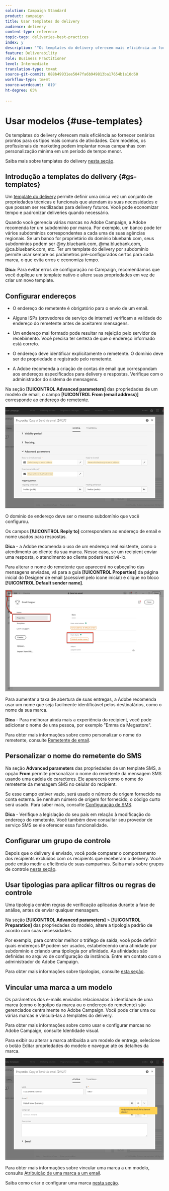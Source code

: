 ```yaml
---
solution: Campaign Standard
product: campaign
title: Usar templates do delivery
audience: delivery
content-type: reference
topic-tags: deliveries-best-practices
index: y
description: '"Os templates do delivery oferecem mais eficiência ao fornecer cenários prontos para os tipos mais comuns de atividades."'
feature: Deliverability
role: Business Practitioner
level: Intermediate
translation-type: tm+mt
source-git-commit: 088b49931ee5047fa6b949813ba17654b1e10d60
workflow-type: tm+mt
source-wordcount: '819'
ht-degree: 65%

---
```



# Usar modelos {#use-templates}

Os templates do delivery oferecem mais eficiência ao fornecer cenários prontos para os tipos mais comuns de atividades. Com modelos, os profissionais de marketing podem implantar novas campanhas com personalização mínima em um período de tempo menor.

Saiba mais sobre templates do delivery [nesta seção](../../start/using/marketing-activity-templates.md).

## Introdução a templates do delivery {#gs-templates}

Um [template do delivery](../../start/using/marketing-activity-templates.md#creating-a-new-template) permite definir uma única vez um conjunto de propriedades técnicas e funcionais que atendam às suas necessidades e que possam ser reutilizadas para delivery futuros. Você pode economizar tempo e padronizar deliveries quando necessário.

Quando você gerencia várias marcas no Adobe Campaign, a Adobe recomenda ter um subdomínio por marca. Por exemplo, um banco pode ter vários subdomínios correspondentes a cada uma de suas agências regionais. Se um banco for proprietário do domínio bluebank.com, seus subdomínios podem ser @ny.bluebank.com, @ma.bluebank.com, @ca.bluebank.com, etc. Ter um template do delivery por subdomínio permite usar sempre os parâmetros pré-configurados certos para cada marca, o que evita erros e economiza tempo.

**Dica**: Para evitar erros de configuração no Campaign, recomendamos que você duplique um template nativo e altere suas propriedades em vez de criar um novo template.

## Configurar endereços

* O endereço do remetente é obrigatório para o envio de um email.

* Alguns ISPs (provedores de serviço de internet) verificam a validade do endereço do remetente antes de aceitarem mensagens.

* Um endereço mal formado pode resultar na rejeição pelo servidor de recebimento. Você precisa ter certeza de que o endereço informado está correto.

* O endereço deve identificar explicitamente o remetente. O domínio deve ser de propriedade e registrado pelo remetente.

* A Adobe recomenda a criação de contas de email que correspondam aos endereços especificados para delivery e respostas. Verifique com o administrador do sistema de mensagens.

Na seção **[!UICONTROL Advanced parameters]** das propriedades de um modelo de email, o campo **[!UICONTROL From (email address)]** corresponde ao endereço do remetente.

![](assets/template-parameters.png)

O domínio de endereço deve ser o mesmo subdomínio que você configurou.

Os campos **[!UICONTROL Reply to]** correspondem ao endereço de email e nome usados para respostas.

**Dica**  - a Adobe recomenda o uso de um endereço real existente, como o atendimento ao cliente da sua marca. Nesse caso, se um recipient enviar uma resposta, o atendimento ao cliente poderá resolvê-lo.

Para alterar o nome do remetente que aparecerá no cabeçalho das mensagens enviadas, vá para a guia **[!UICONTROL Properties]** da página inicial do Designer de email (acessível pelo ícone inicial) e clique no bloco **[!UICONTROL Default sender name]**.

![](assets/template-content.png)

Para aumentar a taxa de abertura de suas entregas, a Adobe recomenda usar um nome que seja facilmente identificável pelos destinatários, como o nome da sua marca.

**Dica**  - Para melhorar ainda mais a experiência do recipient, você pode adicionar o nome de uma pessoa, por exemplo &quot;Emma da Megastore&quot;.

Para obter mais informações sobre como personalizar o nome do remetente, consulte [Remetente de email](../../designing/using/subject-line.md#email-sender).

## Personalizar o nome do remetente do SMS

Na seção **Advanced parameters** das propriedades de um template SMS, a opção **From** permite personalizar o nome do remetente da mensagem SMS usando uma cadeia de caracteres. Ele aparecerá como o nome do remetente da mensagem SMS no celular do recipient.

Se esse campo estiver vazio, será usado o número de origem fornecido na conta externa. Se nenhum número de origem for fornecido, o código curto será usado. Para saber mais, consulte [Configuração de SMS](../../administration/using/configuring-sms-channel.md).

**Dica**  - Verifique a legislação do seu país em relação à modificação do endereço do remetente. Você também deve consultar seu provedor de serviço SMS se ele oferecer essa funcionalidade.

## Configurar um grupo de controle

Depois que o delivery é enviado, você pode comparar o comportamento dos recipients excluídos com os recipients que receberam o delivery. Você pode então medir a eficiência de suas campanhas. Saiba mais sobre grupos de controle [nesta seção](../../sending/using/control-group.md).

## Usar tipologias para aplicar filtros ou regras de controle

Uma tipologia contém regras de verificação aplicadas durante a fase de análise, antes de enviar qualquer mensagem.

Na seção **[!UICONTROL Advanced parameters]** > **[!UICONTROL Preparation]** das propriedades do modelo, altere a tipologia padrão de acordo com suas necessidades.

Por exemplo, para controlar melhor o tráfego de saída, você pode definir quais endereços IP podem ser usados, estabelecendo uma afinidade por subdomínio e criando uma tipologia por afinidade. As afinidades são definidas no arquivo de configuração da instância. Entre em contato com o administrador do Adobe Campaign.

Para obter mais informações sobre tipologias, consulte [esta seção](../../sending/using/managing-typologies.md).

## Vincular uma marca a um modelo

Os parâmetros dos e-mails enviados relacionados à identidade de uma marca (como o logotipo da marca ou o endereço do remetente) são gerenciados centralmente no Adobe Campaign. Você pode criar uma ou várias marcas e vinculá-las a templates do delivery.

Para obter mais informações sobre como usar e configurar marcas no Adobe Campaign, consulte Identidade visual.

Para exibir ou alterar a marca atribuída a um modelo de entrega, selecione o botão Editar propriedades do modelo e navegue até os detalhes da marca.

![](assets/template-brand.png)

Para obter mais informações sobre vincular uma marca a um modelo, consulte [Atribuição de uma marca a um email](../../administration/using/branding.md#assigning-a-brand-to-an-email).

Saiba como criar e configurar uma marca [nesta seção](../../administration/using/branding.md#creating-a-brand).

